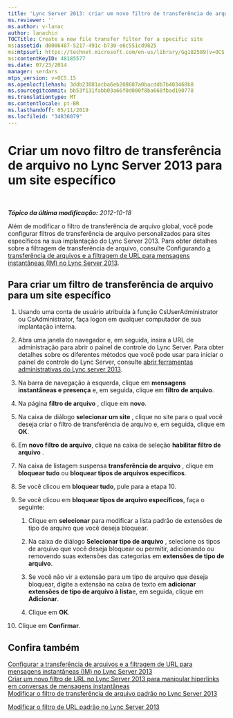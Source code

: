 ```yaml
---
title: 'Lync Server 2013: criar um novo filtro de transferência de arquivo para um site específico'
ms.reviewer: ''
ms.author: v-lanac
author: lanachin
TOCTitle: Create a new file transfer filter for a specific site
ms:assetid: d0006487-5217-491c-b730-e6c551cd9825
ms:mtpsurl: https://technet.microsoft.com/en-us/library/Gg182589(v=OCS.15)
ms:contentKeyID: 48185577
ms.date: 07/23/2014
manager: serdars
mtps_version: v=OCS.15
ms.openlocfilehash: 3ddb23081acba6eb208607a0bacddb7b403468b8
ms.sourcegitcommit: bb53f131fabb03a66f0d000f8ba668fbad190778
ms.translationtype: MT
ms.contentlocale: pt-BR
ms.lasthandoff: 05/11/2019
ms.locfileid: "34836079"
---
```

<div data-xmlns="http://www.w3.org/1999/xhtml">

<div class="topic" data-xmlns="http://www.w3.org/1999/xhtml" data-msxsl="urn:schemas-microsoft-com:xslt" data-cs="http://msdn.microsoft.com/en-us/">

<div data-asp="http://msdn2.microsoft.com/asp">

# <a name="create-a-new-file-transfer-filter-in-lync-server-2013-for-a-specific-site"></a>Criar um novo filtro de transferência de arquivo no Lync Server 2013 para um site específico

</div>

<div id="mainSection">

<div id="mainBody">

<span> </span>

_**Tópico da última modificação:** 2012-10-18_

Além de modificar o filtro de transferência de arquivo global, você pode configurar filtros de transferência de arquivo personalizados para sites específicos na sua implantação do Lync Server 2013. Para obter detalhes sobre a filtragem de transferência de arquivo, consulte Configurando [a transferência de arquivos e a filtragem de URL para mensagens instantâneas (IM) no Lync Server 2013](lync-server-2013-configuring-file-transfer-and-url-filtering-for-instant-messaging-im.md).

<div>

## <a name="to-create-a-file-transfer-filter-for-a-specific-site"></a>Para criar um filtro de transferência de arquivo para um site específico

1.  Usando uma conta de usuário atribuída à função CsUserAdministrator ou CsAdministrator, faça logon em qualquer computador de sua implantação interna.

2.  Abra uma janela do navegador e, em seguida, insira a URL de administração para abrir o painel de controle do Lync Server. Para obter detalhes sobre os diferentes métodos que você pode usar para iniciar o painel de controle do Lync Server, consulte [abrir ferramentas administrativas do Lync server 2013](lync-server-2013-open-lync-server-administrative-tools.md).

3.  Na barra de navegação à esquerda, clique em **mensagens instantâneas e presença** e, em seguida, clique em **filtro de arquivo**.

4.  Na página **filtro de arquivo** , clique em **novo**.

5.  Na caixa de diálogo **selecionar um site** , clique no site para o qual você deseja criar o filtro de transferência de arquivo e, em seguida, clique em **OK**.

6.  Em **novo filtro de arquivo**, clique na caixa de seleção **habilitar filtro de arquivo** .

7.  Na caixa de listagem suspensa **transferência de arquivo** , clique em **bloquear tudo** ou **bloquear tipos de arquivos específicos**.

8.  Se você clicou em **bloquear tudo**, pule para a etapa 10.

9.  Se você clicou em **bloquear tipos de arquivo específicos**, faça o seguinte:
    
    1.  Clique em **selecionar** para modificar a lista padrão de extensões de tipo de arquivo que você deseja bloquear.
    
    2.  Na caixa de diálogo **Selecionar tipo de arquivo** , selecione os tipos de arquivo que você deseja bloquear ou permitir, adicionando ou removendo suas extensões das categorias em **extensões de tipo de arquivo**.
    
    3.  Se você não vir a extensão para um tipo de arquivo que deseja bloquear, digite a extensão na caixa de texto em **adicionar extensões de tipo de arquivo à lista**e, em seguida, clique em **Adicionar**.
    
    4.  Clique em **OK**.

10. Clique em **Confirmar**.

</div>

<div>

## <a name="see-also"></a>Confira também


[Configurar a transferência de arquivos e a filtragem de URL para mensagens instantâneas (IM) no Lync Server 2013](lync-server-2013-configuring-file-transfer-and-url-filtering-for-instant-messaging-im.md)  
[Criar um novo filtro de URL no Lync Server 2013 para manipular hiperlinks em conversas de mensagens instantâneas](lync-server-2013-create-a-new-url-filter-to-handle-hyperlinks-in-im-conversations.md)  
[Modificar o filtro de transferência de arquivo padrão no Lync Server 2013](lync-server-2013-modify-the-default-file-transfer-filter.md)  


[Modificar o filtro de URL padrão no Lync Server 2013](lync-server-2013-modify-the-default-url-filter.md)  
  

</div>

</div>

<span> </span>

</div>

</div>

</div>

